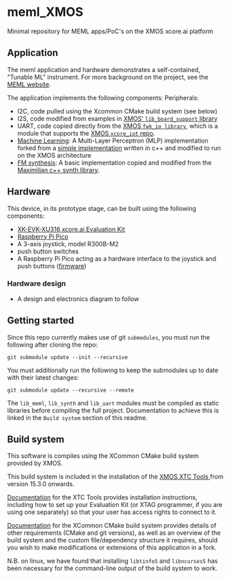 # meml_XMOS
Minimal repository for MEML apps/PoC's on the XMOS xcore.ai platform

## Application
The meml application and hardware demonstrates a self-contained, "Tunable ML" instrument. For more background on the project, see the [MEML website](https://users.sussex.ac.uk/~ck84/meml/). 

The application implements the following components:
Peripherals: 
- I2C, code pulled using the Xcommon CMake build system (see below)
- I2S, code modified from examples in [XMOS' `lib_board_support` library](https://github.com/xmos/lib_board_support) 
- UART, code copied directly from the [XMOS `fwk_io library`](https://github.com/xmos/fwk_io), which is a module that supports the [XMOS `xcore_iot` repo](https://github.com/xmos/xcore_iot).  
- [Machine Learning](https://github.com/MusicallyEmbodiedML/MLP_XMOS): A Multi-Layer Perceptron (MLP) implementation forked from a [simple implementation](https://github.com/davidalbertonogueira/MLP) written in c++ and modified to run on the XMOS architecture 
- [FM synthesis](https://github.com/MusicallyEmbodiedML/fmsynth): A basic implementation copied and modified from  the [Maximilian c++ synth library](https://github.com/micknoise/Maximilian).

## Hardware
This device, in its prototype stage, can be built using the following components:

- [XK-EVK-XU316 xcore.ai Evaluation Kit](https://www.xmos.com/xk-evk-xu316)
- [Raspberry Pi Pico](https://www.raspberrypi.com/documentation/microcontrollers/pico-series.html)
- A 3-axis joystick, model R300B-M2
- push button switches
- A Raspberry Pi Pico acting as a hardware interface to the joystick and push buttons ([firmware](https://github.com/MusicallyEmbodiedML/pico-interface-fmsynth))

### Hardware design

- A design and electronics diagram to follow

## Getting started

Since this repo currently makes use of git `submodules`, you must run the following after cloning the repo:

```
git submodule update --init --recursive
```

You must additionally run the following to keep the submodules up to date with their latest changes:
```
git submodule update --recursive --remote
```

The `lib_meml`, `lib_synth` and `lib_uart` modules must be compiled as static libraries before compiling the full project. Documentation to achieve this is linked in the `Build system` section of this readme.

## Build system
This software is compiles using the XCommon CMake build system provided by XMOS.

This build system is included in the installation of the [XMOS XTC Tools ](https://www.xmos.com/software-tools/) from version 15.3.0 onwards.

[Documentation](https://www.xmos.com/documentation/XM-014363-PC/html/intro/index.html) for the XTC Tools provides installation instructions, including how to set up your Evaluation Kit (or XTAG programmer, if you are using one separately) so that your user has access rights to connect to it.

[Documentation](https://www.xmos.com/documentation/XM-015090-PC/html/doc/introduction.html) for the XCommon CMake build system provides details of other requirements (CMake and git versions), as well as an overview of the build system and the custom file/dependency structure it requires, should you wish to make modifications or extensions of this application in a fork.

N.B. on linux, we have found that installing `libtinfo5` and `libncurses5` has been necessary for the command-line output of the build system to work.
